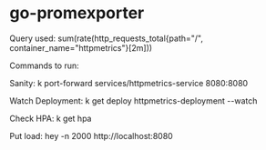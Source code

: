 # go-promexporter

Query used:
sum(rate(http_requests_total{path="/", container_name="httpmetrics"}[2m]))

Commands to run:

Sanity: k port-forward services/httpmetrics-service 8080:8080

Watch Deployment: k get deploy httpmetrics-deployment --watch

Check HPA: k get hpa

Put load: hey -n 2000 http://localhost:8080
